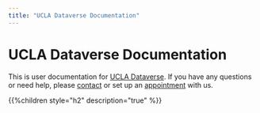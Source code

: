 ```yaml
---
title: "UCLA Dataverse Documentation"
---
```


# UCLA Dataverse Documentation

This is user documentation for [UCLA Dataverse](https://dataverse.ucla.edu/). If you have any questions or need help, please [contact](https://jira.library.ucla.edu/servicedesk/customer/portal/16/) or set up an [appointment](https://calendly.com/data-science-team/dataverse-data-publishing?back=1&month=2019-09) with us. 

{{%children style="h2" description="true" %}}
